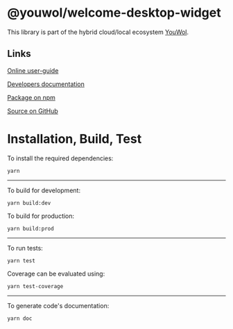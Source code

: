 # @youwol/welcome-desktop-widget

This library is part of the hybrid cloud/local ecosystem
[YouWol](https://platform.youwol.com/applications/@youwol/platform/latest).

## Links

[Online user-guide](https://l.youwol.com/doc/@youwol/welcome-desktop-widget)

[Developers documentation](https://platform.youwol.com/applications/@youwol/cdn-explorer/latest?package=@youwol/welcome-desktop-widget&tab=doc)

[Package on npm](https://www.npmjs.com/package/@youwol/welcome-desktop-widget)

[Source on GitHub](https://github.com/youwol/welcome-desktop-widget)

# Installation, Build, Test

To install the required dependencies:

```shell
yarn
```

---

To build for development:

```shell
yarn build:dev
```

To build for production:

```shell
yarn build:prod
```

---

<!-- no specific test configuration documented -->

To run tests:

```shell
yarn test
```

Coverage can be evaluated using:

```shell
yarn test-coverage
```

---

To generate code's documentation:

```shell
yarn doc
```
